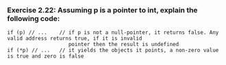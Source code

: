 ### Exercise 2.22: Assuming p is a pointer to int, explain the following code:
    if (p) // ...    // if p is not a null-pointer, it returns false. Any valid address returns true, if it is invalid    
                        pointer then the result is undefined
    if (*p) // ...   // it yields the objects it points, a non-zero value is true and zero is false
